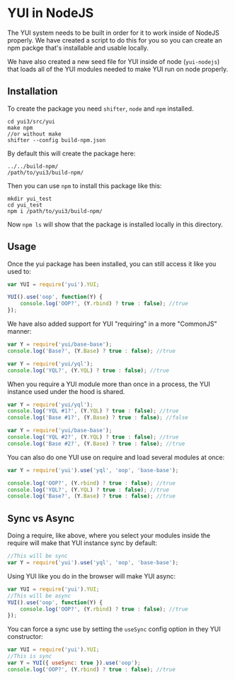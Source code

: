 YUI in NodeJS
=============

The YUI system needs to be built in order for it to work inside of NodeJS properly.
We have created a script to do this for you so you can create an npm packge that's
installable and usable locally.

We have also created a new seed file for YUI inside of node (`yui-nodejs`) that 
loads all of the YUI modules needed to make YUI run on node properly.

Installation
------------

To create the package you need `shifter`, `node` and `npm` installed.

    cd yui3/src/yui
    make npm
    //or without make
    shifter --config build-npm.json

By default this will create the package here:

    ../../build-npm/
    /path/to/yui3/build-npm/

Then you can use `npm` to install this package like this:

    mkdir yui_test
    cd yui_test
    npm i /path/to/yui3/build-npm/

Now `npm ls` will show that the package is installed locally in this directory.


Usage
-----

Once the yui package has been installed, you can still access it like you used to:

```javascript
var YUI = require('yui').YUI;

YUI().use('oop', function(Y) {
    console.log('OOP?', (Y.rbind) ? true : false); //true
});
```

We have also added support for YUI "requiring" in a more "CommonJS" manner:

```javascript
var Y = require('yui/base-base');
console.log('Base?', (Y.Base) ? true : false); //true

var Y = require('yui/yql');
console.log('YQL?', (Y.YQL) ? true : false); //true
```

When you require a YUI module more than once in a process, the YUI instance
used under the hood is shared. 

```javascript
var Y = require('yui/yql');
console.log('YQL #1?', (Y.YQL) ? true : false); //true
console.log('Base #1?', (Y.Base) ? true : false); //false

var Y = require('yui/base-base');
console.log('YQL #2?', (Y.YQL) ? true : false); //true
console.log('Base #2?', (Y.Base) ? true : false); //true
```


You can also do one YUI use on require and load several modules at once:

```javascript
var Y = require('yui').use('yql', 'oop', 'base-base');

console.log('OOP?', (Y.rbind) ? true : false); //true
console.log('YQL?', (Y.YQL) ? true : false); //true
console.log('Base?', (Y.Base) ? true : false); //true
```

Sync vs Async
-------------

Doing a require, like above, where you select your modules inside the require will
make that YUI instance sync by default:

```javascript
//This will be sync
var Y = require('yui').use('yql', 'oop', 'base-base');
```

Using YUI like you do in the browser will make YUI async:

```javascript
var YUI = require('yui').YUI;
//This will be async
YUI().use('oop', function(Y) {
    console.log('OOP?', (Y.rbind) ? true : false); //true
});
```

You can force a sync use by setting the `useSync` config option in they YUI constructor:

```javascript
var YUI = require('yui').YUI;
//This is sync
var Y = YUI({ useSync: true }).use('oop');
console.log('OOP?', (Y.rbind) ? true : false); //true
```
